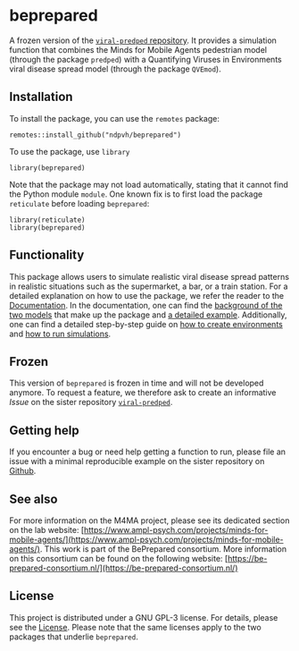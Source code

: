 # beprepared

A frozen version of the [`viral-predped` repository](https://github.com/ndpvh/viral-predped). It provides a simulation function that combines the Minds for Mobile Agents pedestrian model (through the package `predped`) with a Quantifying Viruses in Environments viral disease spread model (through the package `QVEmod`).

## Installation

To install the package, you can use the `remotes` package:

```
remotes::install_github("ndpvh/beprepared")
```

To use the package, use `library` 

```
library(beprepared)
```

Note that the package may not load automatically, stating that it cannot find the Python module `module`. One known fix is to first load the package `reticulate` before loading `beprepared`:

```
library(reticulate)
library(beprepared)
```

## Functionality

This package allows users to simulate realistic viral disease spread patterns in realistic situations such as the supermarket, a bar, or a train station. For a detailed explanation on how to use the package, we refer the reader to the [Documentation](https://github.com/ndpvh/beprepared-viral-predped/reference/index.html). In the documentation, one can find the [background of the two models](https://github.com/ndpvh/beprepared-viral-predped/articles/background.html) that make up the package and [a detailed example](https://github.com/ndpvh/beprepared-viral-predped/articles/example.html). Additionally, one can find a detailed step-by-step guide on [how to create environments](https://github.com/ndpvh/beprepared-viral-predped/articles/environments.html) and [how to run simulations](https://github.com/ndpvh/beprepared-viral-predped/articles/simulations.html).

## Frozen

This version of `beprepared` is frozen in time and will not be developed anymore. To request a feature, we therefore ask to create an informative _Issue_ on the sister repository [`viral-predped`](https://github.com/ndpvh/viral-predped).

## Getting help

If you encounter a bug or need help getting a function to run, please file an issue with a minimal reproducible example on the sister repository on [Github](https://github.com/ndpvh/viral-predped/-/issues).

## See also

For more information on the M4MA project, please see its dedicated section on the lab website: [https://www.ampl-psych.com/projects/minds-for-mobile-agents/](https://www.ampl-psych.com/projects/minds-for-mobile-agents/). This work is part of the BePrepared consortium. More information on this consortium can be found on the following website: [https://be-prepared-consortium.nl/](https://be-prepared-consortium.nl/)

## License

This project is distributed under a GNU GPL-3 license. For details, please see the [License](https://github.com/ndpvh/beprepared-viral-predped/-/blob/main/LICENSE). Please note that the same licenses apply to the two packages that underlie `beprepared`.
